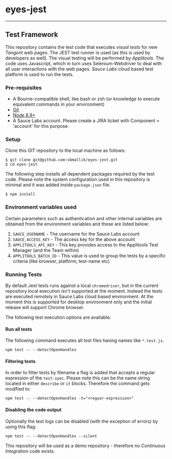 # eyes-jest

***
## Test Framework

This repository contains the test code that executes *visual tests* for new _Tangent_ web pages. The JEST test runner is used (as this is used by developers as well). The visual testing will be performed by *Applitools*. The code uses Javascript, which in turn uses Selenium-Webdriver to deal with all user interactions with the web pages. *Sauce Labs* cloud based test platform is used to run the tests. 

### Pre-requisites

* A Bourne-compatible shell, like bash or zsh (or knowledge to execute equivalent commands in your environment)
* [Git](http://gitscm.com/)
* [Node 8.9+](http://nodejs.org/)
* A Sauce Labs account. Please create a JIRA ticket with Component = 'account' for this purpose.

### Setup

Clone this GIT repository to the local machine as follows:
```
$ git clone git@github.com:sbmallik/eyes-jest.git
$ cd eyes-jest
```

The following step installs all dependent packages required by the test code. Please note the system configuration used in this repository is minimal and it was added inside `package.json` file.
```
$ npm install
```

### Environment variables used

Certain parameters such as authentication and other internal variables are obtained from the environment variables and these are listed below:

1. `SAUCE_USERNAME` - The username for the Sauce Labs account
1. `SAUCE_ACCESS_KEY` - The access key for the above account
1. `APPLITOOLS_API_KEY` - This key provides access to the Applitools Test Manager (and the Team within)
1. `APPLITOOLS_BATCH_ID` - This value is used to group the tests by a specific criteria (like browser, platform, test-name etc)

### Running Tests

By default Jest tests runs against a local `chromedriver`, but in the current repository local execution isn't supported at the moment. Instead the tests are executed remotely in Sauce Labs cloud based environment. At the moment this is supported for desktop environment only and the initial release will support Chrome browser.

The following test execution options are available:

#### Run all tests

The following command executes all test files having names like `*.test.js`.
```
npm test -- --detectOpenHandles
```

#### Filtering tests

In order to filter tests by filename a flag is added that accepts a regular expression of the `test-spec`. Please note this can be the name string located in either `describe` or `it` blocks. Therefore the command gets modified to:
```
npm test -- --detectOpenHandles -t="<reguar-expression>"
```

#### Disabling the code output

Optionally the test logs can be disabled (with the exception of errors) by using this flag:
```
npm test -- --detectOpenHandles --silent
```

This repository will be used as a demo repository - therefore no *Continuous Integration* code exists. 

